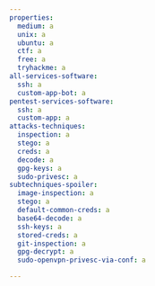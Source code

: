 ```yaml
---
properties:
  medium: a
  unix: a
  ubuntu: a
  ctf: a
  free: a
  tryhackme: a
all-services-software:
  ssh: a
  custom-app-bot: a
pentest-services-software:
  ssh: a
  custom-app: a
attacks-techniques:
  inspection: a
  stego: a
  creds: a
  decode: a
  gpg-keys: a
  sudo-privesc: a
subtechniques-spoiler:
  image-inspection: a
  stego: a
  default-common-creds: a
  base64-decode: a
  ssh-keys: a
  stored-creds: a
  git-inspection: a
  gpg-decrypt: a
  sudo-openvpn-privesc-via-conf: a

---
```

